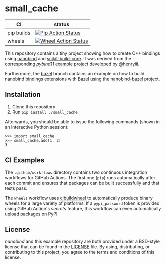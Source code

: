 small_cache
================

|      CI              | status |
|----------------------|--------|
| pip builds           | [![Pip Action Status][actions-pip-badge]][actions-pip-link] |
| wheels               | [![Wheel Action Status][actions-wheels-badge]][actions-wheels-link] |

[actions-pip-link]:        https://github.com/wjakob/small_cache/actions?query=workflow%3APip
[actions-pip-badge]:       https://github.com/wjakob/small_cache/workflows/Pip/badge.svg
[actions-wheels-link]:     https://github.com/wjakob/small_cache/actions?query=workflow%3AWheels
[actions-wheels-badge]:    https://github.com/wjakob/small_cache/workflows/Wheels/badge.svg


This repository contains a tiny project showing how to create C++ bindings
using [nanobind](https://github.com/wjakob/nanobind) and
[scikit-build-core](https://scikit-build-core.readthedocs.io/en/latest/index.html). It
was derived from the corresponding _pybind11_ [example
project](https://github.com/pybind/scikit_build_example/) developed by
[@henryiii](https://github.com/henryiii).

Furthermore, the [bazel](https://github.com/wjakob/small_cache/tree/bazel) branch contains an example
on how to build nanobind bindings extensions with Bazel using the [nanobind-bazel](https://github.com/nicholasjng/nanobind-bazel/) project.

Installation
------------

1. Clone this repository
2. Run `pip install ./small_cache`

Afterwards, you should be able to issue the following commands (shown in an
interactive Python session):

```pycon
>>> import small_cache
>>> small_cache.add(1, 2)
3
```

CI Examples
-----------

The `.github/workflows` directory contains two continuous integration workflows
for GitHub Actions. The first one (`pip`) runs automatically after each commit
and ensures that packages can be built successfully and that tests pass.

The `wheels` workflow uses
[cibuildwheel](https://cibuildwheel.readthedocs.io/en/stable/) to automatically
produce binary wheels for a large variety of platforms. If a `pypi_password`
token is provided using GitHub Action's _secrets_ feature, this workflow can
even automatically upload packages on PyPI.


License
-------

_nanobind_ and this example repository are both provided under a BSD-style
license that can be found in the [LICENSE](./LICENSE) file. By using,
distributing, or contributing to this project, you agree to the terms and
conditions of this license.
